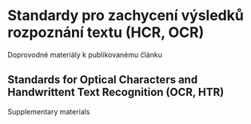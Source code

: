 # Standardy pro zachycení výsledků rozpoznání textu (HCR, OCR)
Doprovodné materiály k publikovanému článku

## Standards for Optical Characters and Handwrittent Text Recognition (OCR, HTR)
Supplementary materials

